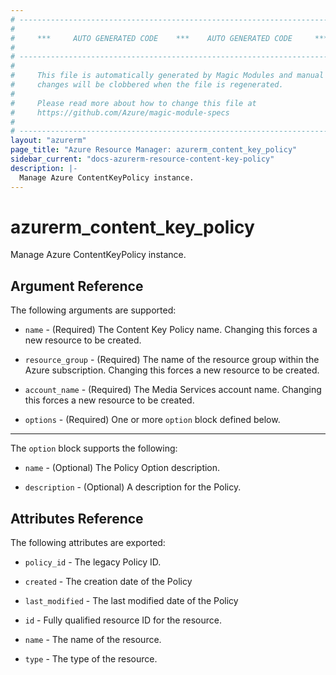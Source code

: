 ```yaml
---
# ----------------------------------------------------------------------------
#
#     ***     AUTO GENERATED CODE    ***    AUTO GENERATED CODE     ***
#
# ----------------------------------------------------------------------------
#
#     This file is automatically generated by Magic Modules and manual
#     changes will be clobbered when the file is regenerated.
#
#     Please read more about how to change this file at
#     https://github.com/Azure/magic-module-specs
#
# ----------------------------------------------------------------------------
layout: "azurerm"
page_title: "Azure Resource Manager: azurerm_content_key_policy"
sidebar_current: "docs-azurerm-resource-content-key-policy"
description: |-
  Manage Azure ContentKeyPolicy instance.
---
```


# azurerm_content_key_policy

Manage Azure ContentKeyPolicy instance.


## Argument Reference

The following arguments are supported:

* `name` - (Required) The Content Key Policy name. Changing this forces a new resource to be created.

* `resource_group` - (Required) The name of the resource group within the Azure subscription. Changing this forces a new resource to be created.

* `account_name` - (Required) The Media Services account name. Changing this forces a new resource to be created.

* `options` - (Required) One or more `option` block defined below.

---

The `option` block supports the following:

* `name` - (Optional) The Policy Option description.

* `description` - (Optional) A description for the Policy.

## Attributes Reference

The following attributes are exported:

* `policy_id` - The legacy Policy ID.

* `created` - The creation date of the Policy

* `last_modified` - The last modified date of the Policy

* `id` - Fully qualified resource ID for the resource.

* `name` - The name of the resource.

* `type` - The type of the resource.
